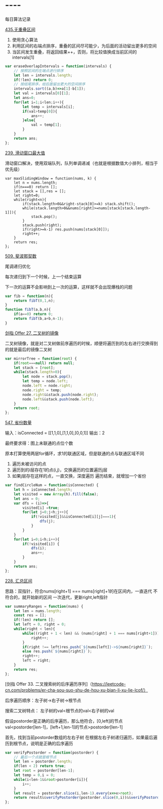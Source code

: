 # ----
每日算法记录

[435.无重叠区间](https://leetcode-cn.com/problems/non-overlapping-intervals/)

1. 使用贪心算法
2. 利用区间的右端点排序，重叠的区间尽可能少，为后面的活动留出更多的空间
3. 当区间发生重叠，将返回结果++，否则，将比较值换成当前区间的intervals[1]

```javascript
var eraseOverlapIntervals = function(intervals) {
    // 按照区间的左端点进行排序
    let len = intervals.length;
    if(!len) return 0;
    // 按结尾排序，给后面留出更大的空间排序
    intervals.sort((a,b)=>a[1]-b[1]);
    let val = intervals[0][1];
    let ans=0;
    for(let i=1;i<len;i++){
        let temp = intervals[i];
        if(val>temp[0]){
            ans++;
        }else{
            val = temp[1];
        }
    }
    return ans;
};
```
[239. 滑动窗口最大值](https://leetcode-cn.com/problems/sliding-window-maximum/)

滑动窗口解决，使用双端队列，队列单调递减（也就是根据数值大小排列，相当于优先级）
```jsvascript
var maxSlidingWindow = function(nums, k) {
    let n = nums.length;
    if(n===0) return [];
    let stack = [],res = [];
    let right=0;
    while(right<n){
        if(stack.length>0&&right-stack[0]>=k) stack.shift();
        while(stack.length>0&&nums[right]>=nums[stack[stack.length-1]]){
            stack.pop();
        }
        stack.push(right);
        if(right>=k-1) res.push(nums[stack[0]]);
        right++;
    }
    return res;
};
```
[509. 斐波那契数](https://leetcode-cn.com/problems/fibonacci-number/)

尾调递归优化

每次递归到下一个时候，上一个结束运算

下一次的运算不会影响到上一次的运算，这样就不会出现爆栈的问题
```javascript
var fib = function(n){
    return fibT(0,1,n);
}
function fibT(a,b,n){
    if(a==0) return 0;
    return fibT(b,a+b,n-1);
}
```
[剑指 Offer 27. 二叉树的镜像](https://leetcode-cn.com/problems/er-cha-shu-de-jing-xiang-lcof/)

二叉树镜像，就是对二叉树做前序遍历的时候，顺便将遍历到的左右进行交换得到的就是最后的镜像二叉树
```javascript
var mirrorTree = function(root) {
    if(root===null) return null;
    let stack = [root];
    while(stack.length>0){
        let node = stack.pop();
        let temp = node.left;
        node.left = node.right;
        node.right = temp;
        node.right&&stack.push(node.right);
        node.left&&stack.push(node.left);
    }
    return root;
};
```
[547. 省份数量](https://leetcode-cn.com/problems/number-of-provinces/)


输入：isConnected = [[1,1,0],[1,1,0],[0,0,1]]
输出：2

最终要求得：图上未联通的点位个数

原本打算使用两层for循环，求1的联通区域，但是联通的点与联通区域不同
1. 遍历未被访问的点
2. 遍历到的i层存在1的点(i,j)，交换遍历的位置遍历j层
3. 如果j层存在这样的点，一直交换，深度遍历
遍历结束，就增加一个省份

```js
var findCircleNum = function(isConnected) {
    let h = isConnected.length;
    let visited = new Array(h).fill(false);
    let ans = 0;
    var dfs = (i)=>{
        visited[i] =true;
        for(let j=0;j<h;j++){
            if(!visited[j]&&isConnected[i][j]===1){
                dfs(j);
            }
        }
    }
    for(let i=0;i<h;i++){
        if(!visited[i]) {
            dfs(i);
            ans++;
        }
    }
    return ans;
};
```

[228. 汇总区间](https://leetcode-cn.com/problems/summary-ranges/)

思路：双指针，符合nums[right+1] === nums[right]+1的在区间内，一直迭代
    不符合的，就开始新的区间
    一次迭代，更新right,left指针

```javascript
var summaryRanges = function(nums) {
    let len = nums.length;
    const res = [];
    if(!len) return [];
    let left = 0, right = 0;
    while(right < len){
        while((right + 1 < len) && (nums[right] + 1 === nums[right+1])){
            right++;
        }
        if(right !== left)res.push(`${nums[left]}->${nums[right]}`);
        else res.push(`${nums[right]}`);
        right++;
        left = right;
    }
    return res;
};
```
[剑指 Offer 33. 二叉搜索树的后序遍历序列]（https://leetcode-cn.com/problems/er-cha-sou-suo-shu-de-hou-xu-bian-li-xu-lie-lcof/）

后序遍历顺序：左子树->右子树->根节点

搜索二叉树特点： 左子树的val<根节点的val<右子树的val

假设postorder是正确的后序遍历，那么他符合，[0,left]的节点val<postorder[len-1]，[left+1,len-1]的节点>postorder[len-1]

首先，找到当前postorder数组的左右子树
在根据左右子树递归遍历，如果最后遍历到根节点，说明是正确的后序遍历

```javascript
var verifyPostorder = function(postorder) {
    // 最后一个点就是根节点
    let len = postorder.length;
    if(len < 2) return true;
    let root = postorder[len-1];
    let temp = 0,i = 0;
    while(i<len-1&&root>postorder[i]){
        i++;
    }
    let result = postorder.slice(i,len-1).every(x=>x>root);
    return result&&verifyPostorder(postorder.slice(0,i))&&verifyPostorder(postorder.slice(i,len-1));
};
```
